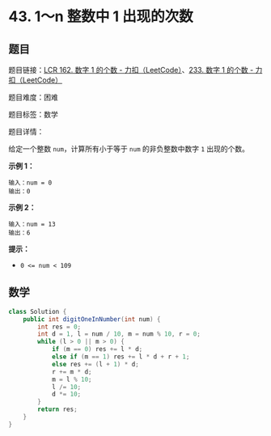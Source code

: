 # 43. 1～n 整数中 1 出现的次数

## 题目

题目链接：[LCR 162. 数字 1 的个数 - 力扣（LeetCode）](https://leetcode.cn/problems/1nzheng-shu-zhong-1chu-xian-de-ci-shu-lcof/description/)、[233. 数字 1 的个数 - 力扣（LeetCode）](https://leetcode.cn/problems/number-of-digit-one/description/)

题目难度：困难

题目标签：数学

题目详情：

给定一个整数 `num`，计算所有小于等于 `num` 的非负整数中数字 `1` 出现的个数。

**示例 1：**

```
输入：num = 0
输出：0
```

**示例 2：**

```
输入：num = 13
输出：6
```

**提示：**

- `0 <= num < 109`



## 数学

``` java
class Solution {
    public int digitOneInNumber(int num) {
        int res = 0;
        int d = 1, l = num / 10, m = num % 10, r = 0;
        while (l > 0 || m > 0) {
            if (m == 0) res += l * d;
            else if (m == 1) res += l * d + r + 1;
            else res += (l + 1) * d;
            r += m * d;
            m = l % 10;
            l /= 10;
            d *= 10;
        }
        return res;
    }
}
```